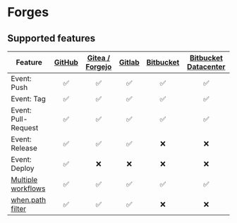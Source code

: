 # Forges

## Supported features

| Feature                                                       | [GitHub](20-github.md) | [Gitea / Forgejo](30-gitea.md) | [Gitlab](40-gitlab.md) | [Bitbucket](50-bitbucket.md) | [Bitbucket Datacenter](60-bitbucket_datacenter.md) |
| ------------------------------------------------------------- | :--------------------: | :----------------------------: | :--------------------: | :--------------------------: | :------------------------------------------------: |
| Event: Push                                                   |   :white_check_mark:   |       :white_check_mark:       |   :white_check_mark:   |      :white_check_mark:      |                 :white_check_mark:                 |
| Event: Tag                                                    |   :white_check_mark:   |       :white_check_mark:       |   :white_check_mark:   |      :white_check_mark:      |                 :white_check_mark:                 |
| Event: Pull-Request                                           |   :white_check_mark:   |       :white_check_mark:       |   :white_check_mark:   |      :white_check_mark:      |                 :white_check_mark:                 |
| Event: Release                                                |   :white_check_mark:   |       :white_check_mark:       |   :white_check_mark:   |             :x:              |                        :x:                         |
| Event: Deploy                                                 |   :white_check_mark:   |              :x:               |          :x:           |             :x:              |                        :x:                         |
| [Multiple workflows](../../20-usage/25-workflows.md)          |   :white_check_mark:   |       :white_check_mark:       |   :white_check_mark:   |      :white_check_mark:      |                 :white_check_mark:                 |
| [when.path filter](../../20-usage/20-workflow-syntax.md#path) |   :white_check_mark:   |       :white_check_mark:       |   :white_check_mark:   |             :x:              |                        :x:                         |
